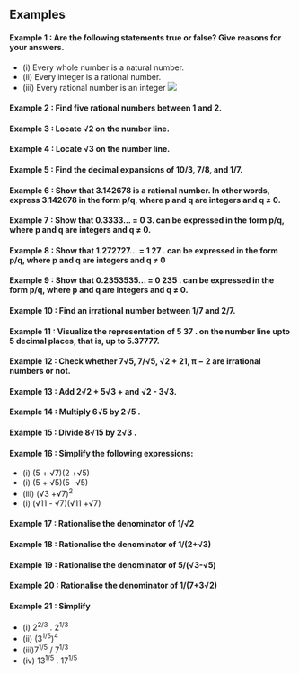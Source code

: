 ## Examples
#### Example 1 : Are the following statements true or false? Give reasons for your answers.
* (i) Every whole number is a natural number.
* (ii) Every integer is a rational number.
* (iii) Every rational number is an integer
[![](https://img.youtube.com/vi/AimN2wlZj4A/0.jpg)](https://www.youtube.com/watch?v=AimN2wlZj4A)


#### Example 2 : Find five rational numbers between 1 and 2.
#### Example 3 : Locate √2 on the number line.
#### Example 4 : Locate √3 on the number line.
#### Example 5 : Find the decimal expansions of 10/3, 7/8, and 1/7.
#### Example 6 : Show that 3.142678 is a rational number. In other words, express 3.142678 in the form p/q, where p and q are integers and q ≠ 0.
#### Example 7 : Show that 0.3333... = 0 3. can be expressed in the form p/q, where p and q are integers and q ≠ 0.
#### Example 8 : Show that 1.272727... = 1 27 . can be expressed in the form p/q, where p and q are integers and q ≠ 0
#### Example 9 : Show that 0.2353535... = 0 235 . can be expressed in the form p/q, where p and q are integers and q ≠ 0.
#### Example 10 : Find an irrational number between 1/7 and 2/7.
#### Example 11 : Visualize the representation of 5 37 . on the number line upto 5 decimal places, that is, up to 5.37777.
#### Example 12 : Check whether 7√5, 7/√5, √2 + 21, π − 2 are irrational numbers or not.
#### Example 13 : Add 2√2 + 5√3 + and √2 - 3√3.
#### Example 14 : Multiply 6√5 by 2√5 .
#### Example 15 : Divide 8√15 by 2√3 .
#### Example 16 : Simplify the following expressions:
* (i) (5 + √7)(2 +√5)
* (i) (5 + √5)(5 -√5)
* (iii) (√3 +√7)<sup>2</sup>
* (i) (√11 - √7)(√11 +√7)
#### Example 17 : Rationalise the denominator of 1/√2
#### Example 18 : Rationalise the denominator of 1/(2+√3)
#### Example 19 : Rationalise the denominator of 5/(√3-√5)
#### Example 20 : Rationalise the denominator of 1/(7+3√2)
#### Example 21 : Simplify 
* (i) 2<sup>2/3</sup> . 2<sup>1/3</sup>
* (ii) (3<sup>1/5</sup>)<sup>4</sup>
* (iii)7<sup>1/5</sup> / 7<sup>1/3</sup>
* (iv) 13<sup>1/5</sup> . 17<sup>1/5</sup>

